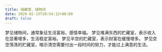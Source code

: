 ```yaml
---
title: 储藏室、储物间
date: 2020-02-15T20:54:12+08:00
draft: false
---
```


梦见储物间，通常象征生活富裕，感情幸福。
梦见堆满东西的贮藏室，表示收入在显著增多，生活稳定富裕。
梦见半空的贮藏室，表示财富在缓慢增多。
梦见空空荡荡的贮藏室，暗示清空需要付出一段时间的努力，才能过上满意的生活。

